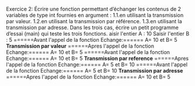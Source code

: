 Exercice 2:
Écrire une fonction permettant d’échanger les contenus de 2 variables de type int fournies
en argument :
1.1.en utilisant la transmission par valeur.
1.2.en utilisant la transmission par référence.
1.3.en utilisant la transmission par adresse.
Dans les trois cas, écrire un petit programme d’essai (main) qui teste les trois fonctions.
aisir l'entier A :
10
Saisir l'entier B :
5
======Avant l'appel de la fonction Echange:======
A= 10 et B= 5
******Transmission par valeur******
======Apres l'appel de la fonction Echange:======
A= 10 et B= 5
======Avant l'appel de la fonction Echange:======
A= 10 et B= 5
******Transmission par reference******
======Apres l'appel de la fonction Echange:======
A= 5 et B= 10
======Avant l'appel de la fonction Echange:======
A= 5 et B= 10
******Transmission par adresse******
======Apres l'appel de la fonction Echange:======
A= 10 et B= 5